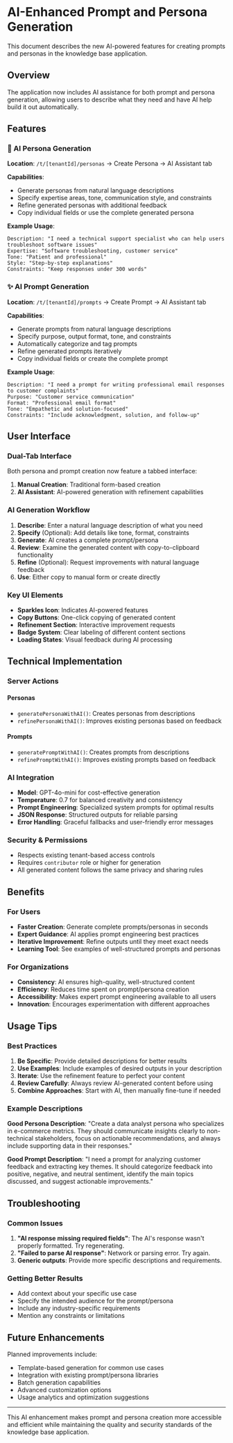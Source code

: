 # AI-Enhanced Prompt and Persona Generation

This document describes the new AI-powered features for creating prompts and personas in the knowledge base application.

## Overview

The application now includes AI assistance for both prompt and persona generation, allowing users to describe what they need and have AI help build it out automatically.

## Features

### 🤖 AI Persona Generation

**Location**: `/t/[tenantId]/personas` → Create Persona → AI Assistant tab

**Capabilities**:
- Generate personas from natural language descriptions
- Specify expertise areas, tone, communication style, and constraints
- Refine generated personas with additional feedback
- Copy individual fields or use the complete generated persona

**Example Usage**:
```
Description: "I need a technical support specialist who can help users troubleshoot software issues"
Expertise: "Software troubleshooting, customer service"
Tone: "Patient and professional"
Style: "Step-by-step explanations"
Constraints: "Keep responses under 300 words"
```

### ✨ AI Prompt Generation

**Location**: `/t/[tenantId]/prompts` → Create Prompt → AI Assistant tab

**Capabilities**:
- Generate prompts from natural language descriptions
- Specify purpose, output format, tone, and constraints
- Automatically categorize and tag prompts
- Refine generated prompts iteratively
- Copy individual fields or create the complete prompt

**Example Usage**:
```
Description: "I need a prompt for writing professional email responses to customer complaints"
Purpose: "Customer service communication"
Format: "Professional email format"
Tone: "Empathetic and solution-focused"
Constraints: "Include acknowledgment, solution, and follow-up"
```

## User Interface

### Dual-Tab Interface

Both persona and prompt creation now feature a tabbed interface:

1. **Manual Creation**: Traditional form-based creation
2. **AI Assistant**: AI-powered generation with refinement capabilities

### AI Generation Workflow

1. **Describe**: Enter a natural language description of what you need
2. **Specify** (Optional): Add details like tone, format, constraints
3. **Generate**: AI creates a complete prompt/persona
4. **Review**: Examine the generated content with copy-to-clipboard functionality
5. **Refine** (Optional): Request improvements with natural language feedback
6. **Use**: Either copy to manual form or create directly

### Key UI Elements

- **Sparkles Icon**: Indicates AI-powered features
- **Copy Buttons**: One-click copying of generated content
- **Refinement Section**: Interactive improvement requests
- **Badge System**: Clear labeling of different content sections
- **Loading States**: Visual feedback during AI processing

## Technical Implementation

### Server Actions

#### Personas
- `generatePersonaWithAI()`: Creates personas from descriptions
- `refinePersonaWithAI()`: Improves existing personas based on feedback

#### Prompts
- `generatePromptWithAI()`: Creates prompts from descriptions
- `refinePromptWithAI()`: Improves existing prompts based on feedback

### AI Integration

- **Model**: GPT-4o-mini for cost-effective generation
- **Temperature**: 0.7 for balanced creativity and consistency
- **Prompt Engineering**: Specialized system prompts for optimal results
- **JSON Response**: Structured outputs for reliable parsing
- **Error Handling**: Graceful fallbacks and user-friendly error messages

### Security & Permissions

- Respects existing tenant-based access controls
- Requires `contributor` role or higher for generation
- All generated content follows the same privacy and sharing rules

## Benefits

### For Users
- **Faster Creation**: Generate complete prompts/personas in seconds
- **Expert Guidance**: AI applies prompt engineering best practices
- **Iterative Improvement**: Refine outputs until they meet exact needs
- **Learning Tool**: See examples of well-structured prompts and personas

### For Organizations
- **Consistency**: AI ensures high-quality, well-structured content
- **Efficiency**: Reduces time spent on prompt/persona creation
- **Accessibility**: Makes expert prompt engineering available to all users
- **Innovation**: Encourages experimentation with different approaches

## Usage Tips

### Best Practices

1. **Be Specific**: Provide detailed descriptions for better results
2. **Use Examples**: Include examples of desired outputs in your description
3. **Iterate**: Use the refinement feature to perfect your content
4. **Review Carefully**: Always review AI-generated content before using
5. **Combine Approaches**: Start with AI, then manually fine-tune if needed

### Example Descriptions

**Good Persona Description**:
"Create a data analyst persona who specializes in e-commerce metrics. They should communicate insights clearly to non-technical stakeholders, focus on actionable recommendations, and always include supporting data in their responses."

**Good Prompt Description**:
"I need a prompt for analyzing customer feedback and extracting key themes. It should categorize feedback into positive, negative, and neutral sentiment, identify the main topics discussed, and suggest actionable improvements."

## Troubleshooting

### Common Issues

1. **"AI response missing required fields"**: The AI's response wasn't properly formatted. Try regenerating.
2. **"Failed to parse AI response"**: Network or parsing error. Try again.
3. **Generic outputs**: Provide more specific descriptions and requirements.

### Getting Better Results

- Add context about your specific use case
- Specify the intended audience for the prompt/persona
- Include any industry-specific requirements
- Mention any constraints or limitations

## Future Enhancements

Planned improvements include:
- Template-based generation for common use cases
- Integration with existing prompt/persona libraries
- Batch generation capabilities
- Advanced customization options
- Usage analytics and optimization suggestions

---

This AI enhancement makes prompt and persona creation more accessible and efficient while maintaining the quality and security standards of the knowledge base application. 